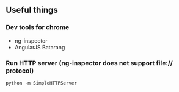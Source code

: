 ## Useful things
### Dev tools for chrome
- ng-inspector
- AngularJS Batarang
### Run HTTP server (ng-inspector does not support file:// protocol)
`python -m SimpleHTTPServer`
